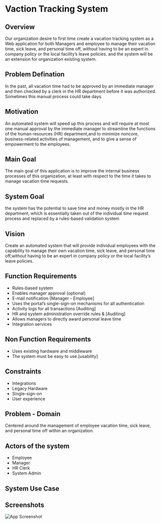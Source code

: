 
# Vaction Tracking System




## Overview
Our organization desire to first time create a vacation tracking system as a Web application for both Managers and employee to manage their vacation time, sick leave, and personal time off, without having to be an expert in company policy or the local facility’s leave policies. and the system will be an extension for organization existing system.

## Problem Defination

In the past, all vacation time had to be approved by an immediate manager and then checked by a clerk in the HR department before it was authorized. Sometimes this manual process could take  days.

## Motivation

An automated system will speed up this process and will require at most one manual approval by the immediate manager to streamline the functions of the human resources (HR) department,and to minimize noncore, business-related activities of management, and to give a sense of empowerment to the employees.
## Main Goal
The main goal of this application is to improve the internal business processes of this organization, at least with respect to the time it takes to manage vacation time requests.

## System Goal
the system has the potential to save time and money mostly in the HR department, which is essentially taken out of the individual time request process and replaced by a rules-based validation system
## Vision

Create an automated system that will provide individual employees with the capability to manage their own vacation time, sick leave, and personal time off,without having to be an expert in company policy or the local facility’s leave policies.


## Function Requirements

* Rules-based system
* Enables manager approval (optional)
* E-mail notification [Manager - Employee]
* Uses the portal’s single-sign-on mechanisms for all authentication
* Activity logs for all transactions [Auditing]
* HR and system administration override rules  & [Auditing]
* Allows managers to directly  award personal leave time 
* Integration services 
## Non Function Requirements

* Uses existing hardware and middleware
* The system must be easy to use.[usability]

## Constraints

* Integrations
* Legacy Hardware 
* Single-sign-on
* User experience
## Problem - Domain
Centered around the management of employee vacation time, 
sick leave, and personal time off within an organization.



## Actors of the system
* Employee
* Manager
* HR Clerk
* System Admin









## System Use Case

## Screenshots

![App Screenshot](https://via.placeholder.com/468x300?text=App+Screenshot+Here)

